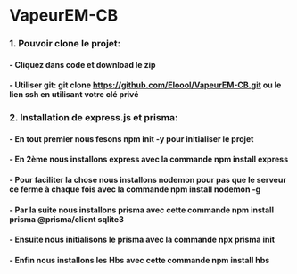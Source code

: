 # VapeurEM-CB
### 1. Pouvoir clone le projet:
#### - Cliquez dans code et download le zip
#### - Utiliser git: git clone https://github.com/Eloool/VapeurEM-CB.git ou le lien ssh en utilisant votre clé privé
### 2. Installation de express.js et prisma:
#### - En tout premier nous fesons npm init -y pour initialiser le projet
#### - En 2ème nous installons express avec la commande npm install express
#### - Pour faciliter la chose nous installons nodemon pour pas que le serveur ce ferme à chaque fois avec la commande npm install nodemon -g
#### - Par la suite nous installons prisma avec cette commande npm install prisma @prisma/client sqlite3
#### - Ensuite nous initialisons le prisma avec la commande npx prisma init
#### - Enfin nous installons les Hbs avec cette commande npm install hbs

